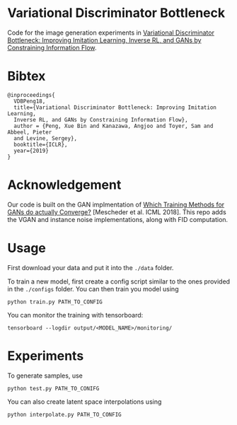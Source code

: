 # Variational Discriminator Bottleneck
Code for the image generation experiments in [Variational Discriminator Bottleneck: Improving Imitation Learning, Inverse RL, and GANs by Constraining Information Flow](https://xbpeng.github.io/projects/VDB/index.html).

# Bibtex
```
@inproceedings{
  VDBPeng18,
  title={Variational Discriminator Bottleneck: Improving Imitation Learning,
  Inverse RL, and GANs by Constraining Information Flow},
  author = {Peng, Xue Bin and Kanazawa, Angjoo and Toyer, Sam and Abbeel, Pieter
  and Levine, Sergey},
  booktitle={ICLR},
  year={2019}
}
```


# Acknowledgement
Our code is built on the GAN implmentation of
[Which Training Methods for GANs do actually Converge?](https://avg.is.tuebingen.mpg.de/publications/meschedericml2018)
\[Mescheder et al. ICML 2018\].
This repo adds the VGAN and instance noise implementations, along with FID computation.


# Usage
First download your data and put it into the `./data` folder.

To train a new model, first create a config script similar to the ones provided in the `./configs` folder.  You can then train you model using
```
python train.py PATH_TO_CONFIG
```

You can monitor the training with tensorboard:
```
tensorboard --logdir output/<MODEL_NAME>/monitoring/
```

# Experiments

To generate samples, use
```
python test.py PATH_TO_CONIFG
```

You can also create latent space interpolations using
```
python interpolate.py PATH_TO_CONFIG
```



